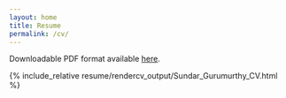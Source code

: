 ```yaml
---
layout: home
title: Resume
permalink: /cv/
---
```


Downloadable PDF format available [here]({{site.url}}{{site.baseurl}}/resume/rendercv_output/Sundar_Gurumurthy_CV.pdf).

{% include_relative resume/rendercv_output/Sundar_Gurumurthy_CV.html %}
